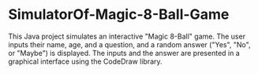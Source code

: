 # SimulatorOf-Magic-8-Ball-Game
This Java project simulates an interactive "Magic 8-Ball" game. The user inputs their name, age, and a question, and a random answer ("Yes", "No", or "Maybe") is displayed. The inputs and the answer are presented in a graphical interface using the CodeDraw library.
